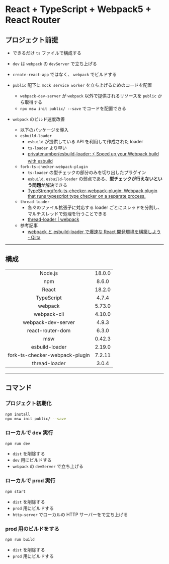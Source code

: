 # React + TypeScript + Webpack5 + React Router

## プロジェクト前提

- できるだけ `ts` ファイルで構成する
- `dev` は `webpack` の `devServer` で立ち上げる
- `create-react-app` ではなく、 `webpack` でビルドする
- `public` 配下に `mock service worker` を立ち上げるためのコードを配置
  - `webpack-dev-server` が `webpack` 以外で提供されるリソースを `public` から取得する
  - `npx msw init public/ --save` でコードを配置できる

- `webpack` のビルド速度改善
  - 以下のパッケージを導入
  - `esbuild-loader`
    - `esbuild` が提供している API を利用して作成された loader
    - `ts-loader` より早い
    - [privatenumber/esbuild-loader: ⚡️ Speed up your Webpack build with esbuild](https://github.com/privatenumber/esbuild-loader)
  - `fork-ts-checker-webpack-plugin`
    - `ts-loader` の型チェックの部分のみを切り出したプラグイン
    - `esbuild`, `esbuild-loader` の弱点である、**型チェックが行えないという問題**が解決できる
    - [TypeStrong/fork-ts-checker-webpack-plugin: Webpack plugin that runs typescript type checker on a separate process.](https://github.com/TypeStrong/fork-ts-checker-webpack-plugin)
  - `thread-loader`
    - 各々のファイル拡張子に対応する loader ごとにスレッドを分割し、マルチスレッドで処理を行うことできる
    - [thread-loader | webpack](https://webpack.js.org/loaders/thread-loader/)
  - 参考記事
    - [webpack と esbuild-loader で爆速な React 開発環境を構築しよう - Qiita](https://qiita.com/olt/items/3f1f1ca03cfb4492e623)

---

## 構成

|                                |        |
| :----------------------------: | :----: |
|            Node.js             | 18.0.0 |
|              npm               | 8.6.0  |
|             React              | 18.2.0 |
|           TypeScript           | 4.7.4  |
|            webpack             | 5.73.0 |
|          webpack-cli           | 4.10.0 |
|       webpack-dev-server       | 4.9.3  |
|        react-router-dom        | 6.3.0  |
|              msw               | 0.42.3 |
|         esbuild-loader         | 2.19.0 |
| fork-ts-checker-webpack-plugin | 7.2.11 |
|         thread-loader          | 3.0.4  |

---

## コマンド

### プロジェクト初期化

```bash
npm install
npx msw init public/ --save
```

### ローカルで dev 実行

```bash
npm run dev
```

- `dist` を削除する
- `dev` 用にビルドする
- `webpack` の `devServer` で立ち上げる

### ローカルで prod 実行

```bash
npm start
```

- `dist` を削除する
- `prod` 用にビルドする
- `http-server` でローカルの HTTP サーバーをで立ち上げる

### prod 用のビルドをする

```bash
npm run build
```

- `dist` を削除する
- `prod` 用にビルドする
